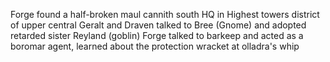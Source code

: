 Forge found a half-broken maul
cannith south HQ in Highest towers district of upper central
Geralt and Draven talked to Bree (Gnome) and adopted retarded sister Reyland (goblin)
Forge talked to barkeep and acted as a boromar agent, learned about the protection wracket at olladra's whip
